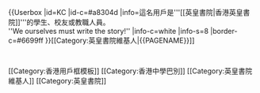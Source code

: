 {{Userbox
  |id=KC
  |id-c=#a8304d
  |info=這名用戶是'''[[英皇書院|香港英皇書院]]'''的學生、校友或教職人員。<br>''We ourselves must write the story!''
  |info-c=white
  |info-s=8
  |border-c=#6699ff
}}<includeonly>[[Category:英皇書院維基人|{{PAGENAME}}]]</includeonly>
<noinclude>
<p style="clear: both; padding-top: 2em">
[[Category:香港用戶框模板]]
[[Category:香港中學巴別]]
[[Category:英皇書院維基人]]
[[Category:英皇書院]]
</noinclude>